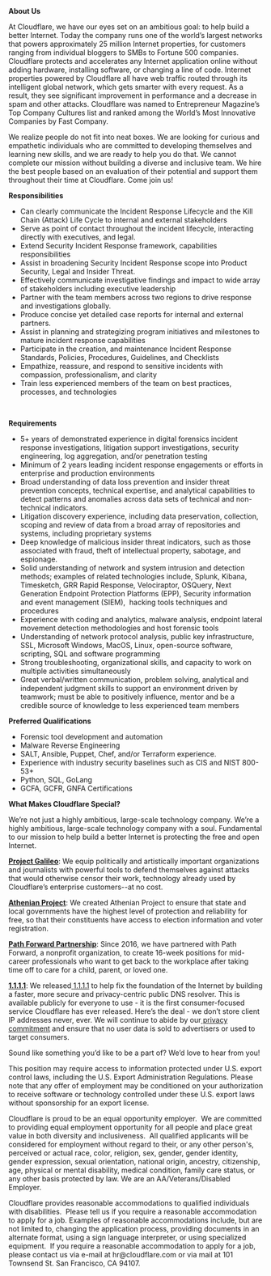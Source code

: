 <div class="content-intro">
	<div><strong>About Us</strong></div>
	<div>
		<p><span style="font-weight: 400;">At Cloudflare, we have our eyes set on an ambitious goal: to help build a better Internet. Today the company runs one of the world’s largest networks that powers approximately 25 million Internet properties, for customers ranging from individual bloggers to SMBs to Fortune 500 companies. Cloudflare protects and accelerates any Internet application online without adding hardware, installing software, or changing a line of code. Internet properties powered by Cloudflare all have web traffic routed through its intelligent global network, which gets smarter with every request. As a result, they see significant improvement in performance and a decrease in spam and other attacks. Cloudflare was named to Entrepreneur Magazine’s Top Company Cultures list and ranked among the World’s Most Innovative Companies by Fast Company.</span><span style="font-weight: 400;">&nbsp;</span></p>
		<p><span style="font-weight: 400;">We realize people do not fit into neat boxes. We are looking for curious and empathetic individuals who are committed to developing themselves and learning new skills, and we are ready to help you do that. We cannot complete our mission without building a diverse and inclusive team. We hire the best people based on an evaluation of their potential and support them throughout their time at Cloudflare. Come join us!&nbsp;</span></p>
	</div>
</div>
<p><strong>Responsibilities&nbsp;</strong></p>
<ul>
	<li style="font-weight: 400;"><span style="font-weight: 400;">Can clearly communicate the Incident Response Lifecycle and the Kill Chain (Attack) Life Cycle to internal and external stakeholders</span></li>
	<li style="font-weight: 400;"><span style="font-weight: 400;">Serve as point of contact throughout the incident lifecycle, interacting directly with executives, and legal.&nbsp;</span></li>
	<li style="font-weight: 400;"><span style="font-weight: 400;">Extend Security Incident Response framework, capabilities responsibilities</span></li>
	<li style="font-weight: 400;"><span style="font-weight: 400;">Assist in broadening Security Incident Response scope into Product Security, Legal and Insider Threat.</span></li>
	<li style="font-weight: 400;"><span style="font-weight: 400;">Effectively communicate investigative findings and impact to wide array of stakeholders including executive leadership</span></li>
	<li style="font-weight: 400;"><span style="font-weight: 400;">Partner with the team members across two regions to drive response and investigations globally.</span></li>
	<li style="font-weight: 400;"><span style="font-weight: 400;">Produce concise yet detailed case reports for internal and external partners.</span></li>
	<li style="font-weight: 400;"><span style="font-weight: 400;">Assist in planning and strategizing program initiatives and milestones to mature incident response capabilities&nbsp;</span></li>
	<li style="font-weight: 400;"><span style="font-weight: 400;">Participate in the creation, and maintenance Incident Response Standards, Policies, Procedures, Guidelines, and Checklists</span></li>
	<li style="font-weight: 400;"><span style="font-weight: 400;">Empathize, reassure, and respond to sensitive incidents with compassion, professionalism, and clarity&nbsp;&nbsp;</span></li>
	<li style="font-weight: 400;"><span style="font-weight: 400;">Train less experienced members of the team on best practices, processes, and technologies</span></li>
</ul>
<p>&nbsp;</p>
<p><strong>Requirements</strong></p>
<ul>
	<li style="font-weight: 400;"><span style="font-weight: 400;">5+ years of demonstrated experience in digital forensics incident response investigations, litigation support investigations, security engineering, log aggregation, and/or penetration testing</span></li>
	<li style="font-weight: 400;"><span style="font-weight: 400;">Minimum of 2 years leading incident response engagements or efforts in enterprise and production environments</span></li>
	<li style="font-weight: 400;"><span style="font-weight: 400;">Broad understanding of data loss prevention and insider threat prevention concepts, technical expertise, and analytical capabilities to detect patterns and anomalies across data sets of technical and non-technical indicators.</span></li>
	<li style="font-weight: 400;"><span style="font-weight: 400;">Litigation discovery experience, including data preservation, collection, scoping and review of data from a broad array of repositories and systems, including proprietary systems</span></li>
	<li style="font-weight: 400;"><span style="font-weight: 400;">Deep knowledge of malicious insider threat indicators, such as those associated with fraud, theft of intellectual property, sabotage, and espionage.</span></li>
	<li style="font-weight: 400;"><span style="font-weight: 400;">Solid understanding of network and system intrusion and detection methods; examples of related technologies include, Splunk, Kibana, Timesketch, GRR Rapid Response, Velociraptor, OSQuery, Next Generation Endpoint Protection Platforms (EPP), Security information and event management (SIEM),&nbsp; hacking tools techniques and procedures</span></li>
	<li style="font-weight: 400;"><span style="font-weight: 400;">Experience with coding and analytics, malware analysis, endpoint lateral movement detection methodologies and host forensic tools</span></li>
	<li style="font-weight: 400;"><span style="font-weight: 400;">Understanding of network protocol analysis, public key infrastructure, SSL, Microsoft Windows, MacOS, Linux, open-source software, scripting, SQL and software programming</span></li>
	<li style="font-weight: 400;"><span style="font-weight: 400;">Strong troubleshooting, organizational skills, and capacity to work on multiple activities simultaneously</span></li>
	<li style="font-weight: 400;"><span style="font-weight: 400;">Great verbal/written communication, problem solving, analytical and independent judgment skills to support an environment driven by teamwork; must be able to positively influence, mentor and be a credible source of knowledge to less experienced team members</span></li>
</ul>
<p><strong>Preferred Qualifications</strong></p>
<ul>
	<li style="font-weight: 400;"><span style="font-weight: 400;">Forensic tool development and automation&nbsp;</span></li>
	<li style="font-weight: 400;"><span style="font-weight: 400;">Malware Reverse Engineering</span></li>
	<li style="font-weight: 400;"><span style="font-weight: 400;">SALT, Ansible, Puppet, Chef, and/or Terraform experience.</span></li>
	<li style="font-weight: 400;"><span style="font-weight: 400;">Experience with industry security baselines such as CIS and NIST 800-53+</span></li>
	<li style="font-weight: 400;"><span style="font-weight: 400;">Python, SQL, GoLang</span></li>
	<li style="font-weight: 400;"><span style="font-weight: 400;">GCFA, GCFR, GNFA Certifications</span></li>
</ul>
<div class="content-conclusion">
	<p><strong>What Makes Cloudflare Special?</strong></p>
	<p><span style="font-weight: 400;">We’re not just a highly ambitious, large-scale technology company. We’re a highly ambitious, large-scale technology company with a soul. Fundamental to our mission to help build a better Internet is protecting the free and open Internet.</span></p>
	<p><a href="https://blog.cloudflare.com/protecting-free-expression-online/"><strong>Project Galileo</strong></a><span style="font-weight: 400;">: We equip politically and artistically important organizations and journalists with powerful tools to defend themselves against attacks that would otherwise censor their work, technology already used by Cloudflare’s enterprise customers--at no cost.</span></p>
	<p><strong><a href="https://www.cloudflare.com/athenian/">Athenian Project</a></strong><span style="font-weight: 400;">: We created Athenian Project to ensure that state and local governments have the highest level of protection and reliability for free, so that their constituents have access to election information and voter registration.</span></p>
	<p><a href="https://blog.cloudflare.com/tag/path-forward/"><strong>Path Forward Partnership</strong></a><span style="font-weight: 400;">: Since 2016, we have partnered with Path Forward, a nonprofit organization, to create 16-week positions for mid-career professionals who want to get back to the workplace after taking time off to care for a child, parent, or loved one.</span></p>
	<p><a href="https://1.1.1.1/"><strong>1.1.1.1</strong></a><span style="font-weight: 400;">: We released</span><a href="https://1.1.1.1/"> <span style="font-weight: 400;">1.1.1.1</span></a><span style="font-weight: 400;"> to help fix the foundation of the Internet by building a faster, more secure and privacy-centric public DNS resolver. This is available publicly for everyone to use - it is the first consumer-focused service Cloudflare has ever released. Here’s the deal - we don’t store client IP addresses never, ever. We will continue to abide by our</span><a href="https://developers.cloudflare.com/1.1.1.1/privacy/public-dns-resolver"> privacy commitment</a><span style="font-weight: 400;"> and ensure that no user data is sold to advertisers or used to target consumers.</span></p>
	<p><span style="font-weight: 400;">Sound like something you’d like to be a part of? We’d love to hear from you!</span></p>
	<p><span style="font-weight: 400;">This position may require access to information protected under U.S. export control laws, including the U.S. Export Administration Regulations. Please note that any offer of employment may be conditioned on your authorization to receive software or technology controlled under these U.S. export laws without sponsorship for an export license.</span></p>
	<p><span style="font-weight: 400;">Cloudflare is proud to be an equal opportunity employer. &nbsp;We are committed to providing equal employment opportunity for all people and place great value in both diversity and inclusiveness. &nbsp;All qualified applicants will be considered for employment without regard to their, or any other person's, perceived or actual</span> <span style="font-weight: 400;">race, color, religion, sex, gender, gender identity, gender expression, sexual orientation, national origin, ancestry, citizenship, age, physical or mental disability, medical condition, family care status, or any other basis protected by law. </span><span style="font-weight: 400;">We are an AA/Veterans/Disabled Employer.</span></p>
	<p><span style="font-weight: 400;">Cloudflare provides reasonable accommodations to qualified individuals with disabilities. &nbsp;Please tell us if you require a reasonable accommodation to apply for a job. Examples of reasonable accommodations include, but are not limited to, changing the application process, providing documents in an alternate format, using a sign language interpreter, or using specialized equipment. &nbsp;If you require a reasonable accommodation to apply for a job, please contact us via e-mail at </span><span style="font-weight: 400;">hr@cloudflare.com</span><span style="font-weight: 400;"> or via mail at 101 Townsend St. San Francisco, CA 94107.</span></p>
</div>